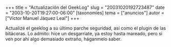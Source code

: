 +++
title = "Actualización del GeekLog"
slug = "20031020192723487"
date = "2003-10-20T19:27:00-06:00"
[taxonomies]
tema = ["anuncios"]
autor = ["Víctor Manuel Jáquez Leal"]
+++

Actualizé el geeklog a su último parche seguridad, así como el plugin de
las bitácoras. Lo admito: hice un desgarriate, ya estoy hasta mareado,
pero si ven por ahí algo demasiado extraño, háganmelo saber.
